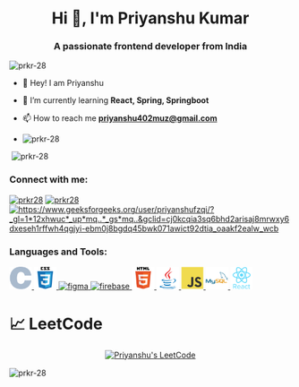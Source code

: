 <h1 align="center">Hi 👋, I'm Priyanshu Kumar</h1>
<h3 align="center">A passionate frontend developer from India</h3>

<p align="left"> <img src="https://komarev.com/ghpvc/?username=prkr-28&label=Profile%20views&color=0e75b6&style=flat" alt="prkr-28" /> </p>

- 👋 Hey! I am Priyanshu

- 🌱 I’m currently learning **React, Spring, Springboot**

- 📫 How to reach me **priyanshu402muz@gmail.com**

- <div align="centre">
  <p><img src="https://github-readme-stats.vercel.app/api/top-langs?username=prkr-28&show_icons=true&locale=en&layout=compact" alt="prkr-28" /></p>

<p>&nbsp;<img src="https://github-readme-stats.vercel.app/api?username=prkr-28&show_icons=true&locale=en" alt="prkr-28" /></p>
</div>

<h3 align="left">Connect with me:</h3>
<p align="left">
<a href="https://linkedin.com/in/prkr28" target="blank"><img align="center" src="https://raw.githubusercontent.com/rahuldkjain/github-profile-readme-generator/master/src/images/icons/Social/linked-in-alt.svg" alt="prkr28" height="30" width="40" /></a>
<a href="https://www.leetcode.com/prkr28" target="blank"><img align="center" src="https://raw.githubusercontent.com/rahuldkjain/github-profile-readme-generator/master/src/images/icons/Social/leet-code.svg" alt="prkr28" height="30" width="40" /></a>
<a href="https://auth.geeksforgeeks.org/user/https://www.geeksforgeeks.org/user/priyanshufzqi/?_gl=1*12xhwuc*_up*mq..*_gs*mq..&gclid=cj0kcqia3sq6bhd2arisaj8mrwxy6dxeseh1rffwh4qgjyi-ebm0j8bgdq45bwk071awict92dtia_oaakf2ealw_wcb" target="blank"><img align="center" src="https://raw.githubusercontent.com/rahuldkjain/github-profile-readme-generator/master/src/images/icons/Social/geeks-for-geeks.svg" alt="https://www.geeksforgeeks.org/user/priyanshufzqi/?_gl=1*12xhwuc*_up*mq..*_gs*mq..&gclid=cj0kcqia3sq6bhd2arisaj8mrwxy6dxeseh1rffwh4qgjyi-ebm0j8bgdq45bwk071awict92dtia_oaakf2ealw_wcb" height="30" width="40" /></a>
</p>

<h3 align="left">Languages and Tools:</h3>
<p align="left"> <a href="https://www.cprogramming.com/" target="_blank" rel="noreferrer"> <img src="https://raw.githubusercontent.com/devicons/devicon/master/icons/c/c-original.svg" alt="c" width="40" height="40"/> </a> <a href="https://www.w3schools.com/css/" target="_blank" rel="noreferrer"> <img src="https://raw.githubusercontent.com/devicons/devicon/master/icons/css3/css3-original-wordmark.svg" alt="css3" width="40" height="40"/> </a> <a href="https://www.figma.com/" target="_blank" rel="noreferrer"> <img src="https://www.vectorlogo.zone/logos/figma/figma-icon.svg" alt="figma" width="40" height="40"/> </a> <a href="https://firebase.google.com/" target="_blank" rel="noreferrer"> <img src="https://www.vectorlogo.zone/logos/firebase/firebase-icon.svg" alt="firebase" width="40" height="40"/> </a> <a href="https://www.w3.org/html/" target="_blank" rel="noreferrer"> <img src="https://raw.githubusercontent.com/devicons/devicon/master/icons/html5/html5-original-wordmark.svg" alt="html5" width="40" height="40"/> </a> <a href="https://www.java.com" target="_blank" rel="noreferrer"> <img src="https://raw.githubusercontent.com/devicons/devicon/master/icons/java/java-original.svg" alt="java" width="40" height="40"/> </a> <a href="https://developer.mozilla.org/en-US/docs/Web/JavaScript" target="_blank" rel="noreferrer"> <img src="https://raw.githubusercontent.com/devicons/devicon/master/icons/javascript/javascript-original.svg" alt="javascript" width="40" height="40"/> </a> <a href="https://www.mysql.com/" target="_blank" rel="noreferrer"> <img src="https://raw.githubusercontent.com/devicons/devicon/master/icons/mysql/mysql-original-wordmark.svg" alt="mysql" width="40" height="40"/> </a> <a href="https://reactjs.org/" target="_blank" rel="noreferrer"> <img src="https://raw.githubusercontent.com/devicons/devicon/master/icons/react/react-original-wordmark.svg" alt="react" width="40" height="40"/> </a> </p>


# 📈 LeetCode
<div align="center">
  
  [![Priyanshu's LeetCode](https://leetcard.jacoblin.cool/prkr28?theme=unicorn&font=Nunito%20Sans)](https://leetcode.com/prkr28)
  
</div>

<div align="centre">
  <p><img align="center" src="https://github-readme-streak-stats.herokuapp.com/?user=prkr-28&" alt="prkr-28" /></p>
</div>
